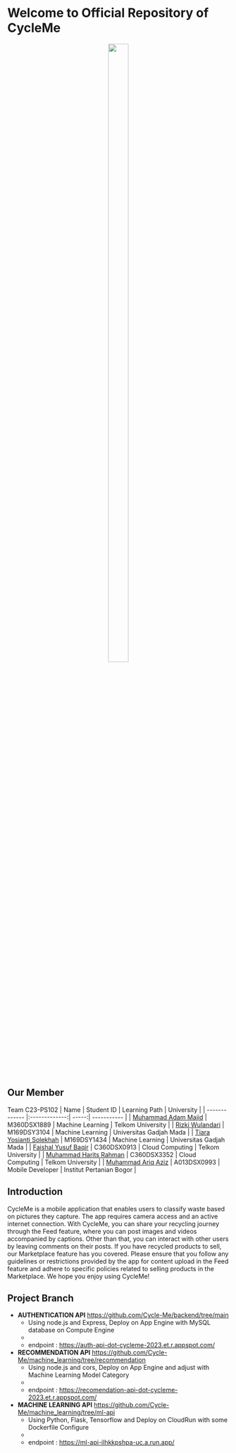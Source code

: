 # Welcome to Official Repository of CycleMe
<p align = "center">
  <img width=30% height=60% src="https://storage.googleapis.com/cycleme-pictures/logo.png">
 </p>
 
 ## Our Member
 Team C23-PS102
 | Name        | Student ID           | Learning Path  | University |
| ------------- |:-------------:| -----:| ----------- |
| [Muhammad Adam Majid](https://github.com/notRobot200) | M360DSX1889 | Machine Learning | Telkom University |
| [Rizki Wulandari](https://github.com/rizkiwulandari1) | M169DSY3104 |  Machine Learning | Universitas Gadjah Mada |
| [Tiara Yosianti Solekhah](https://github.com/tiarayosianti) | M169DSY1434 | Machine Learning | Universitas Gadjah Mada |
| [Faishal Yusuf Baqir](https://github.com/faishalyb) | C360DSX0913 | Cloud Computing | Telkom University |
| [Muhammad Harits Rahman](https://github.com/RitsRits) | C360DSX3352 | Cloud Computing | Telkom University |
| [Muhammad Ariq Aziz](https://github.com/Aziz8860) | A013DSX0993 | Mobile Developer | Institut Pertanian Bogor |



## Introduction
CycleMe is a mobile application that enables users to classify waste based on pictures they capture. The app requires camera access and an active internet connection. With CycleMe, you can share your recycling journey through the Feed feature, where you can post images and videos accompanied by captions. Other than that, you can interact with other users by leaving comments on their posts. If you have recycled products to sell, our Marketplace feature has you covered. Please ensure that you follow any guidelines or restrictions provided by the app for content upload in the Feed feature and adhere to specific policies related to selling products in the Marketplace. We hope you enjoy using CycleMe!

## Project Branch
* **AUTHENTICATION API** https://github.com/Cycle-Me/backend/tree/main
  * Using node.js and Express, Deploy on App Engine with MySQL database on Compute Engine
  * 
  * endpoint : https://auth-api-dot-cycleme-2023.et.r.appspot.com/
* **RECOMMENDATION API** https://github.com/Cycle-Me/machine_learning/tree/recommendation
  * Using node.js and cors, Deploy on App Engine and adjust with Machine Learning Model Category
  * 
  * endpoint : https://recomendation-api-dot-cycleme-2023.et.r.appspot.com/
* **MACHINE LEARNING API** https://github.com/Cycle-Me/machine_learning/tree/ml-api
  * Using Python, Flask, Tensorflow and Deploy on CloudRun with some Dockerfile Configure
  * 
  * endpoint : https://ml-api-ilhkkpshpa-uc.a.run.app/
